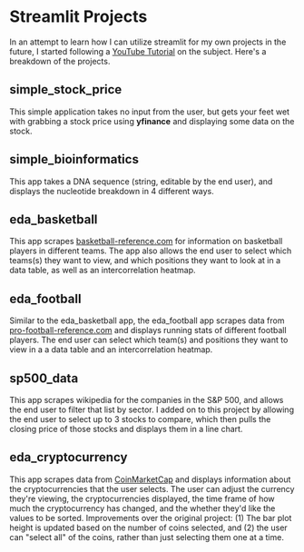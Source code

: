 # Streamlit Projects

In an attempt to learn how I can utilize streamlit for my own projects in the future, I started following a [YouTube Tutorial](https://www.youtube.com/watch?v=JwSS70SZdyM) on the subject. Here's a breakdown of the projects.

## simple_stock_price

This simple application takes no input from the user, but gets your feet wet with grabbing a stock price using **yfinance** and displaying some data on the stock.

## simple_bioinformatics

This app takes a DNA sequence (string, editable by the end user), and displays the nucleotide breakdown in 4 different ways.

## eda_basketball

This app scrapes [basketball-reference.com](https://www.basketball-reference.com) for information on basketball players in different teams. The app also allows the end user to select which teams(s) they want to view, and which positions they want to look at in a data table, as well as an intercorrelation heatmap.

## eda_football

Similar to the eda_basketball app, the eda_football app scrapes data from [pro-football-reference.com](https://www.pro-football-reference.com) and displays running stats of different football players. The end user can select which team(s) and positions they want to view in a a data table and an intercorrelation heatmap.

## sp500_data

This app scrapes wikipedia for the companies in the S&P 500, and allows the end user to filter that list by sector. I added on to this project by allowing the end user to select up to 3 stocks to compare, which then pulls the closing price of those stocks and displays them in a line chart.

## eda_cryptocurrency
This app scrapes data from [CoinMarketCap](http://coinmarketcap.com) and displays information about the cryptocurrencies that the user selects. The user can adjust the currency they're viewing, the cryptocurrencies displayed, the time frame of how much the cryptocurrency has changed, and the whether they'd like the values to be sorted. Improvements over the original project: (1) The bar plot height is updated based on the number of coins selected, and (2) the user can "select all" of the coins, rather than just selecting them one at a time.